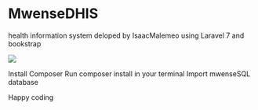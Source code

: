 # MwenseDHIS
health information system deloped by IsaacMalemeo using Laravel 7 and bookstrap

![](mwense_shot.png)

Install Composer
Run composer install in your terminal
Import mwenseSQL database

Happy coding
